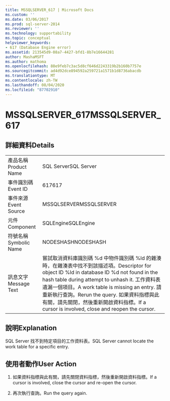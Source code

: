 ```yaml
---
title: MSSQLSERVER_617 | Microsoft Docs
ms.custom: ''
ms.date: 03/06/2017
ms.prod: sql-server-2014
ms.reviewer: ''
ms.technology: supportability
ms.topic: conceptual
helpviewer_keywords:
- 617 (Database Engine error)
ms.assetid: 213545d9-08a7-4427-bfd1-8b7e16644281
author: MashaMSFT
ms.author: mathoma
ms.openlocfilehash: 88e9feb7c3ac5d8cf646d2243319b2b160b7757e
ms.sourcegitcommit: ad4d92dce894592a259721a1571b1d8736abacdb
ms.translationtype: MT
ms.contentlocale: zh-TW
ms.lasthandoff: 08/04/2020
ms.locfileid: "87702910"
---
```

# <a name="mssqlserver_617"></a><span data-ttu-id="dd169-102">MSSQLSERVER_617</span><span class="sxs-lookup"><span data-stu-id="dd169-102">MSSQLSERVER_617</span></span>
    
## <a name="details"></a><span data-ttu-id="dd169-103">詳細資料</span><span class="sxs-lookup"><span data-stu-id="dd169-103">Details</span></span>  
  
|||  
|-|-|  
|<span data-ttu-id="dd169-104">產品名稱</span><span class="sxs-lookup"><span data-stu-id="dd169-104">Product Name</span></span>|<span data-ttu-id="dd169-105">SQL Server</span><span class="sxs-lookup"><span data-stu-id="dd169-105">SQL Server</span></span>|  
|<span data-ttu-id="dd169-106">事件識別碼</span><span class="sxs-lookup"><span data-stu-id="dd169-106">Event ID</span></span>|<span data-ttu-id="dd169-107">617</span><span class="sxs-lookup"><span data-stu-id="dd169-107">617</span></span>|  
|<span data-ttu-id="dd169-108">事件來源</span><span class="sxs-lookup"><span data-stu-id="dd169-108">Event Source</span></span>|<span data-ttu-id="dd169-109">MSSQLSERVER</span><span class="sxs-lookup"><span data-stu-id="dd169-109">MSSQLSERVER</span></span>|  
|<span data-ttu-id="dd169-110">元件</span><span class="sxs-lookup"><span data-stu-id="dd169-110">Component</span></span>|<span data-ttu-id="dd169-111">SQLEngine</span><span class="sxs-lookup"><span data-stu-id="dd169-111">SQLEngine</span></span>|  
|<span data-ttu-id="dd169-112">符號名稱</span><span class="sxs-lookup"><span data-stu-id="dd169-112">Symbolic Name</span></span>|<span data-ttu-id="dd169-113">NODESHASH</span><span class="sxs-lookup"><span data-stu-id="dd169-113">NODESHASH</span></span>|  
|<span data-ttu-id="dd169-114">訊息文字</span><span class="sxs-lookup"><span data-stu-id="dd169-114">Message Text</span></span>|<span data-ttu-id="dd169-115">嘗試取消資料庫識別碼 %d 中物件識別碼 %ld 的雜湊時，在雜湊表中找不到該描述項。</span><span class="sxs-lookup"><span data-stu-id="dd169-115">Descriptor for object ID %ld in database ID %d not found in the hash table during attempt to unhash it.</span></span> <span data-ttu-id="dd169-116">工作資料表遺漏一個項目。</span><span class="sxs-lookup"><span data-stu-id="dd169-116">A work table is missing an entry.</span></span> <span data-ttu-id="dd169-117">請重新執行查詢。</span><span class="sxs-lookup"><span data-stu-id="dd169-117">Rerun the query.</span></span> <span data-ttu-id="dd169-118">如果資料指標與此有關，請先關閉，然後重新開啟資料指標。</span><span class="sxs-lookup"><span data-stu-id="dd169-118">If a cursor is involved, close and reopen the cursor.</span></span>|  
  
## <a name="explanation"></a><span data-ttu-id="dd169-119">說明</span><span class="sxs-lookup"><span data-stu-id="dd169-119">Explanation</span></span>  
 <span data-ttu-id="dd169-120">SQL Server 找不到特定項目的工作資料表。</span><span class="sxs-lookup"><span data-stu-id="dd169-120">SQL Server cannot locate the work table for a specific entry.</span></span>  
  
## <a name="user-action"></a><span data-ttu-id="dd169-121">使用者動作</span><span class="sxs-lookup"><span data-stu-id="dd169-121">User Action</span></span>  
  
1.  <span data-ttu-id="dd169-122">如果資料指標與此有關，請先關閉資料指標，然後重新開啟資料指標。</span><span class="sxs-lookup"><span data-stu-id="dd169-122">If a cursor is involved, close the cursor and re-open the cursor.</span></span>  
  
2.  <span data-ttu-id="dd169-123">再次執行查詢。</span><span class="sxs-lookup"><span data-stu-id="dd169-123">Run the query again.</span></span>  
  
  
